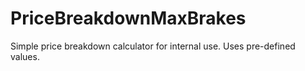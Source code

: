 # PriceBreakdownMaxBrakes
Simple price breakdown calculator for internal use. Uses pre-defined values. 
